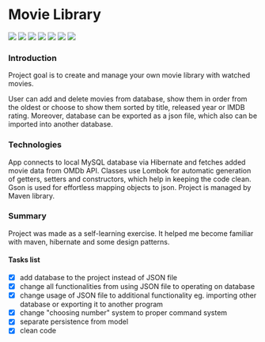 # Movie Library

[![](https://img.shields.io/badge/Java-14.0.2-lightgray)]()
[![](https://img.shields.io/badge/Maven-4.0.0-brown)](https://maven.apache.org/)
[![](https://img.shields.io/badge/Hibernate-5.4.27-green)](https://mvnrepository.com/artifact/org.hibernate/hibernate-core/5.4.27.Final)
[![](https://img.shields.io/badge/lombok-1.18.12-yellow)](https://mvnrepository.com/artifact/org.projectlombok/lombok/1.18.12)
[![](https://img.shields.io/badge/MySQL-8.0.22-blue)](https://mvnrepository.com/artifact/mysql/mysql-connector-java/8.0.22)
[![](https://img.shields.io/badge/gson-2.8.6-red)](https://mvnrepository.com/artifact/com.google.code.gson/gson/2.8.6)
[![](https://img.shields.io/badge/org.json-20200518-orange)](https://mvnrepository.com/artifact/org.json/json/20200518)

### Introduction

Project goal is to create and manage your own movie library with watched movies.

User can add and delete movies from database, show them in order from the oldest or choose to show them sorted by title, released year or IMDB rating. 
Moreover, database can be exported as a json file, which also can be imported into another database.

### Technologies

App connects to local MySQL database via Hibernate and fetches added movie data from OMDb API. Classes use Lombok for automatic generation of getters, setters and constructors, which help in keeping the code clean. Gson is used for effortless mapping objects to json. Project is managed by Maven library.

### Summary

Project was made as a self-learning exercise. It helped me become familiar with maven, hibernate and some design patterns.

#### Tasks list

- [x] add database to the project instead of JSON file
- [x] change all functionalities from using JSON file to operating on database
- [x] change usage of JSON file to additional functionality eg. importing other database or exporting it to another program
- [x] change "choosing number" system to proper command system
- [x] separate persistence from model
- [x] clean code
